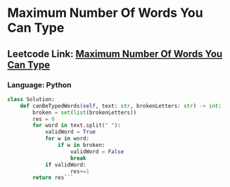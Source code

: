 # Maximum Number Of Words You Can Type

## Leetcode Link: [Maximum Number Of Words You Can Type](https://leetcode.com/problems/maximum-number-of-words-you-can-type/)
### Language: Python

```py
class Solution:
    def canBeTypedWords(self, text: str, brokenLetters: str) -> int:
        broken = set(list(brokenLetters))
        res = 0
        for word in text.split(" "):
            validWord = True
            for w in word:
                if w in broken:
                    validWord = False
                    break
            if validWord:
                    res+=1
        return res```



